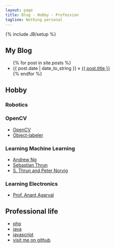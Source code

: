 ```yaml
---
layout: page
title: Blog - Hobby - Profession
tagline: Nothing personal
---
```

{% include JB/setup %}


## My Blog

<ul class="posts">
  {% for post in site.posts %}
    <li><span>{{ post.date | date_to_string }}</span> &raquo; <a href="{{ BASE_PATH }}{{ post.url }}">{{ post.title }}</a></li>
  {% endfor %}
</ul>

## Hobby

### Robotics

### OpenCV
* [OpenCV](href="http://opencv.org")
* [Object-labeler](https://github.com/peterborkuti/haartraining)

### Learning Machine Learning
* [Andrew Ng](https://www.coursera.org/course/ml)
* [Sebastian Thrun](https://www.udacity.com/course/cs373)
* [S. Thrun and Peter Norvig](https://www.udacity.com/course/cs271)

### Learning Electronics
* [Prof. Anant Agarval](http://ocw.mit.edu/courses/electrical-engineering-and-computer-science/6-002-circuits-and-electronics-spring-2007/)

## Professional life
* [php](http://www.matesz.hu)
* [java](http://www.liferay.com)
* [javascript](https://github.com/peterborkuti/other/JavaScriptBasics)
* [visit me on github](https://github.com/peterborkuti)
